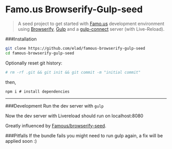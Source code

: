 # Famo.us Browserify-Gulp-seed
> A seed project to get started with [Famo.us](http://famo.us) development environment using [Browserify](http://browserify.org/), [Gulp](http://gulpjs.com/) and a [gulp-connect](https://github.com/avevlad/gulp-connect) server (with Live-Reload).

###Installation

```bash
git clone https://github.com/elad/famous-browserify-gulp-seed
cd famous-browserify-gulp-seed
```
Optionally reset git history:
```bash
# rm -rf .git && git init && git commit -m "initial commit"
```
then,
```
npm i # install dependencies
```

---

###Development
Run the dev server with ```gulp```

Now the dev server with Livereload should run on localhost:8080

Greatly influenced by [Famous/browserify-seed](https://github.com/Famous/browserify-seed/).

###Pitfalls
If the bundle fails you might need to run gulp again, a fix will be applied soon :)
